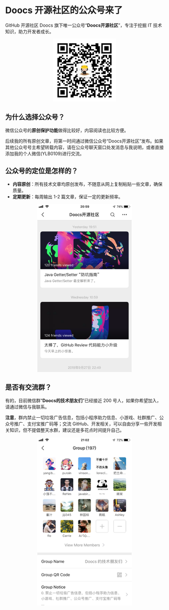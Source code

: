 # Doocs 开源社区的公众号来了
GitHub 开源社区 Doocs 旗下唯一公众号“**Doocs开源社区**”，专注于挖掘 IT 技术知识，助力开发者成长。

<div align="center">
  <img src="./images/qrcode_for_doocs.jpg" width="200px;"/>
</div>

## 为什么选择公众号？
微信公众号的**原创保护功能**做得比较好，内容阅读也比较方便。

后续我的所有原创文章，将第一时间通过微信公众号“Doocs开源社区”发布。如果其他公众号号主希望转载内容，请在公众号聊天窗口处发消息与我说明，或者直接添加我的个人微信(YLB0109)进行交流。

## 公众号的定位是怎样的？
- **内容原创**：所有技术文章均原创发布，不随意从网上复制粘贴一些文章，确保质量。
- **定期更新**：每周输出 1-2 篇文章，保证一定的更新频率。

<div align="center">
  <img src="./images/article-demo.png" width="300px;"/>
</div>

## 是否有交流群？
有的，目前微信群“**Doocs的技术朋友们**”已经接近 200 号人，如果你希望加入，请通过微信与我联系。

**注意**，群内禁止一切垃圾广告信息，包括小程序助力信息、小游戏、社群推广、公众号推广、支付宝推广码等；交流 GitHub、开发相关，可以自由分享一些开发相关知识，但不提倡整天水群，建议还是多花点时间提升自己。

<div align="center">
  <img src="./images/wechat-group-for-doocs.png" width="300px;"/>
</div>
